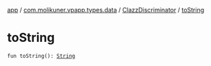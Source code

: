 [app](../../index.md) / [com.molikuner.vpapp.types.data](../index.md) / [ClazzDiscriminator](index.md) / [toString](./to-string.md)

# toString

`fun toString(): `[`String`](https://kotlinlang.org/api/latest/jvm/stdlib/kotlin/-string/index.html)